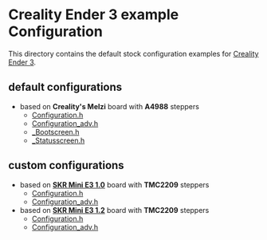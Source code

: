 # Creality Ender 3 example Configuration

This directory contains the default stock configuration examples for [Creality]() [Ender 3](Ender-3).

## default configurations
- based on __Creality's Melzi__ board with __A4988__ steppers
  - [Configuration.h](Ender-3/Configuration.h)
  - [Configuration_adv.h](Ender-3/Configuration_adv.h)
  - [_Bootscreen.h](Ender-3/_Bootscreen.h)
  - [_Statusscreen.h](Ender-3/_Statusscreen.h)
  
## custom configurations
- based on __[SKR Mini E3 1.0](../BigTreeTech/SKR%20Mini%20E3%201.0)__ board with __TMC2209__ steppers
  - [Configuration.h](../BigTreeTech/SKR%20Mini%20E3%201.0/Configuration.h)
  - [Configuration_adv.h](../BigTreeTech/SKR%20Mini%20E3%201.0/Configuration_adv.h)
- based on __[SKR Mini E3 1.2](../BigTreeTech/SKR%20Mini%20E3%201.2)__ board with __TMC2209__ steppers
  - [Configuration.h](../BigTreeTech/SKR%20Mini%20E3%201.2/Configuration.h)
  - [Configuration_adv.h](../BigTreeTech/SKR%20Mini%20E3%201.2/Configuration_adv.h)
 
